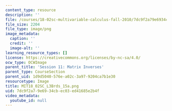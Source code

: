 ```yaml
---
content_type: resource
description: ''
file: /courses/18-02sc-multivariable-calculus-fall-2010/7dc9f2a79e6934cbec03ed41685e2b4f_MIT18_02SC_L3Brds_15a.png
file_size: 2204
file_type: image/png
image_metadata:
  caption: ''
  credit: ''
  image-alt: ''
learning_resource_types: []
license: https://creativecommons.org/licenses/by-nc-sa/4.0/
ocw_type: OCWImage
parent_title: 'Session 11: Matrix Inverses'
parent_type: CourseSection
parent_uid: 1d9d5040-576e-a02c-3a97-9204ca7b1e30
resourcetype: Image
title: MIT18_02SC_L3Brds_15a.png
uid: 7dc9f2a7-9e69-34cb-ec03-ed41685e2b4f
video_metadata:
  youtube_id: null
---
```

